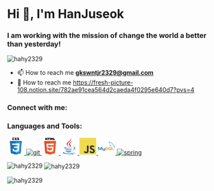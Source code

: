 <h1 align="left">Hi 👋, I'm HanJuseok</h1>
<h3 align="left">I am working with the mission of change the world a better than yesterday!</h3>

<p align="left"> <img src="https://komarev.com/ghpvc/?username=hahy2329&label=Profile%20views&color=0e75b6&style=flat" alt="hahy2329" /> </p>

- 📫 How to reach me **gkswntjr2329@gmail.com**
- 🔳 How to reach me https://fresh-picture-108.notion.site/782ae91cea564d2caeda4f0295e640d7?pvs=4

<h3 align="left">Connect with me:</h3>
<p align="left">
</p>

<h3 align="left">Languages and Tools:</h3>
<p align="left"> <a href="https://www.w3schools.com/css/" target="_blank" rel="noreferrer"> <img src="https://raw.githubusercontent.com/devicons/devicon/master/icons/css3/css3-original-wordmark.svg" alt="css3" width="40" height="40"/> </a> <a href="https://git-scm.com/" target="_blank" rel="noreferrer"> <img src="https://www.vectorlogo.zone/logos/git-scm/git-scm-icon.svg" alt="git" width="40" height="40"/> </a> <a href="https://www.w3.org/html/" target="_blank" rel="noreferrer"> <img src="https://raw.githubusercontent.com/devicons/devicon/master/icons/html5/html5-original-wordmark.svg" alt="html5" width="40" height="40"/> </a> <a href="https://www.java.com" target="_blank" rel="noreferrer"> <img src="https://raw.githubusercontent.com/devicons/devicon/master/icons/java/java-original.svg" alt="java" width="40" height="40"/> </a> <a href="https://developer.mozilla.org/en-US/docs/Web/JavaScript" target="_blank" rel="noreferrer"> <img src="https://raw.githubusercontent.com/devicons/devicon/master/icons/javascript/javascript-original.svg" alt="javascript" width="40" height="40"/> </a> <a href="https://www.mysql.com/" target="_blank" rel="noreferrer"> <img src="https://raw.githubusercontent.com/devicons/devicon/master/icons/mysql/mysql-original-wordmark.svg" alt="mysql" width="40" height="40"/> </a> <a href="https://spring.io/" target="_blank" rel="noreferrer"> <img src="https://www.vectorlogo.zone/logos/springio/springio-icon.svg" alt="spring" width="40" height="40"/> </a> </p>

<p><img align="left" src="https://github-readme-stats.vercel.app/api/top-langs?username=hahy2329&show_icons=true&locale=en&layout=compact" alt="hahy2329" /></p>

<p>&nbsp;<img align="center" src="https://github-readme-stats.vercel.app/api?username=hahy2329&show_icons=true&locale=en" alt="hahy2329" /></p>

<p><img align="center" src="https://github-readme-streak-stats.herokuapp.com/?user=hahy2329&" alt="hahy2329" /></p>
